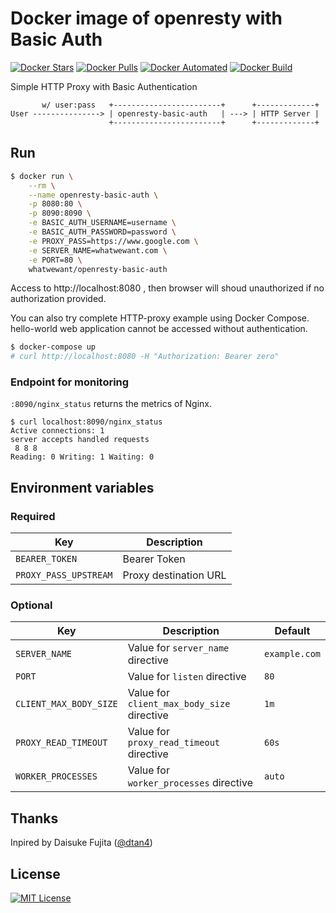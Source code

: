 # Docker image of openresty with Basic Auth

[![Docker Stars](https://img.shields.io/docker/stars/whatwewant/openresty-basic-auth.svg)](https://hub.docker.com/r/whatwewant/openresty-basic-auth)
[![Docker Pulls](https://img.shields.io/docker/pulls/whatwewant/openresty-basic-auth.svg)](https://hub.docker.com/r/whatwewant/openresty-basic-auth)
[![Docker Automated](https://img.shields.io/docker/automated/whatwewant/openresty-basic-auth.svg)](https://hub.docker.com/r/whatwewant/openresty-basic-auth)
[![Docker Build](https://img.shields.io/docker/build/whatwewant/openresty-basic-auth.svg)](https://hub.docker.com/r/whatwewant/openresty-basic-auth)

Simple HTTP Proxy with Basic Authentication

```
       w/ user:pass   +------------------------+      +-------------+
User ---------------> | openresty-basic-auth   | ---> | HTTP Server |
                      +------------------------+      +-------------+
```

## Run

```bash
$ docker run \
    --rm \
    --name openresty-basic-auth \
    -p 8080:80 \
    -p 8090:8090 \
    -e BASIC_AUTH_USERNAME=username \
    -e BASIC_AUTH_PASSWORD=password \
    -e PROXY_PASS=https://www.google.com \
    -e SERVER_NAME=whatwewant.com \
    -e PORT=80 \
    whatwewant/openresty-basic-auth
```

Access to http://localhost:8080 , then browser will shoud unauthorized if no authorization provided.

You can also try complete HTTP-proxy example using Docker Compose.
hello-world web application cannot be accessed without authentication.

```bash
$ docker-compose up
# curl http://localhost:8080 -H "Authorization: Bearer zero"
```

### Endpoint for monitoring

`:8090/nginx_status` returns the metrics of Nginx.

```sh-session
$ curl localhost:8090/nginx_status
Active connections: 1
server accepts handled requests
 8 8 8
Reading: 0 Writing: 1 Waiting: 0
```

## Environment variables

### Required

|Key|Description|
|---|---|
|`BEARER_TOKEN`|Bearer Token|
|`PROXY_PASS_UPSTREAM`|Proxy destination URL|

### Optional

|Key|Description|Default|
|---|---|---|
|`SERVER_NAME`|Value for `server_name` directive|`example.com`|
|`PORT`|Value for `listen` directive|`80`|
|`CLIENT_MAX_BODY_SIZE`|Value for `client_max_body_size` directive|`1m`|
|`PROXY_READ_TIMEOUT`|Value for `proxy_read_timeout` directive|`60s`|
|`WORKER_PROCESSES`|Value for `worker_processes` directive|`auto`|

## Thanks

Inpired by Daisuke Fujita ([@dtan4](https://github.com/dtan4))

## License

[![MIT License](http://img.shields.io/badge/license-MIT-blue.svg?style=flat)](LICENSE)